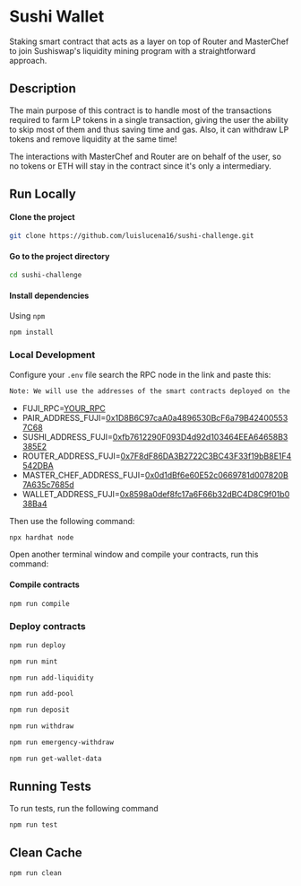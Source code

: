 # Sushi Wallet

Staking smart contract that acts as a layer on top of Router and MasterChef to join Sushiswap's liquidity mining program with a straightforward approach.

## Description

The main purpose of this contract is to handle most of the transactions required to farm LP tokens in a single transaction, giving the user the ability to skip most of them and thus saving time and gas. Also, it can withdraw LP tokens and remove liquidity at the same time!

The interactions with MasterChef and Router are on behalf of the user, so no tokens or ETH will stay in the contract since it's only a intermediary.

## Run Locally

#### Clone the project

```bash
git clone https://github.com/luislucena16/sushi-challenge.git
```

#### Go to the project directory

```bash
cd sushi-challenge
```

#### Install dependencies

Using `npm`

```bash
npm install
```



### Local Development

Configure your `.env` file search the RPC node in the link and paste this:

```bash
Note: We will use the addresses of the smart contracts deployed on the fuji test network
```
- FUJI_RPC=[YOUR_RPC](https://chainlist.org/?testnets=true&search=fuji)
- PAIR_ADDRESS_FUJI=[0x1D8B6C97caA0a4896530BcF6a79B424005537C68](https://testnet.snowtrace.io/address/0x1D8B6C97caA0a4896530BcF6a79B424005537C68)
- SUSHI_ADDRESS_FUJI=[0xfb7612290F093D4d92d103464EEA64658B3385E2](https://testnet.snowtrace.io/address/0xfb7612290F093D4d92d103464EEA64658B3385E2)
- ROUTER_ADDRESS_FUJI=[0x7F8dF86DA3B2722C3BC43F33f19bB8E1F4542DBA](https://testnet.snowtrace.io/address/0x7F8dF86DA3B2722C3BC43F33f19bB8E1F4542DBA)
- MASTER_CHEF_ADDRESS_FUJI=[0x0d1dBf6e60E52c0669781d007820B7A635c7685d](https://testnet.snowtrace.io/address/0x0d1dBf6e60E52c0669781d007820B7A635c7685d)
- WALLET_ADDRESS_FUJI=[0x8598a0def8fc17a6F66b32dBC4D8C9f01b038Ba4](https://testnet.snowtrace.io/address/0x8598a0def8fc17a6F66b32dBC4D8C9f01b038Ba4)

Then use the following command:

```bash
npx hardhat node
```

Open another terminal window and compile your contracts, run this command:

#### Compile contracts

```bash
npm run compile
```

### Deploy contracts

```bash
npm run deploy
```

```bash
npm run mint
```

```bash
npm run add-liquidity
```

```bash
npm run add-pool
```

```bash
npm run deposit
```

```bash
npm run withdraw
```

```bash
npm run emergency-withdraw
```

```bash
npm run get-wallet-data
```

## Running Tests

To run tests, run the following command

```bash
npm run test
```

## Clean Cache

```bash
npm run clean
```